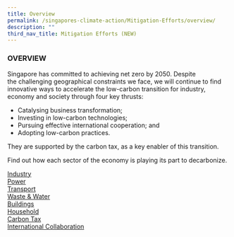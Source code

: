 ```yaml
---
title: Overview
permalink: /singapores-climate-action/Mitigation-Efforts/overview/
description: ""
third_nav_title: Mitigation Efforts (NEW)
---
```

### OVERVIEW

Singapore has committed to achieving net zero by 2050. Despite the challenging geographical constraints we face, we will continue to find innovative ways to accelerate the low-carbon transition for industry, economy and society through four key thrusts:

*   Catalysing business transformation;
*   Investing in low-carbon technologies;
*   Pursuing effective international cooperation; and
*   Adopting low-carbon practices.

They are supported by the carbon tax, as a key enabler of this transition.

Find out how each sector of the economy is playing its part to decarbonize.

[Industry](https://www.nccs.gov.sg/singapores-climate-action/mitigation-efforts/)  
[Power](https://www.nccs.gov.sg/singapores-climate-action/mitigation-efforts/)  
[Transport](https://www.nccs.gov.sg/singapores-climate-action/mitigation-efforts/)  
[Waste & Water](https://www.nccs.gov.sg/singapores-climate-action/mitigation-efforts/)  
[Buildings](https://www.nccs.gov.sg/singapores-climate-action/mitigation-efforts/)  
[Household](https://www.nccs.gov.sg/singapores-climate-action/mitigation-efforts/)  
[Carbon Tax](https://www.nccs.gov.sg/singapores-climate-action/mitigation-efforts/)  
[International Collaboration](https://www.nccs.gov.sg/singapores-climate-action/mitigation-efforts/)